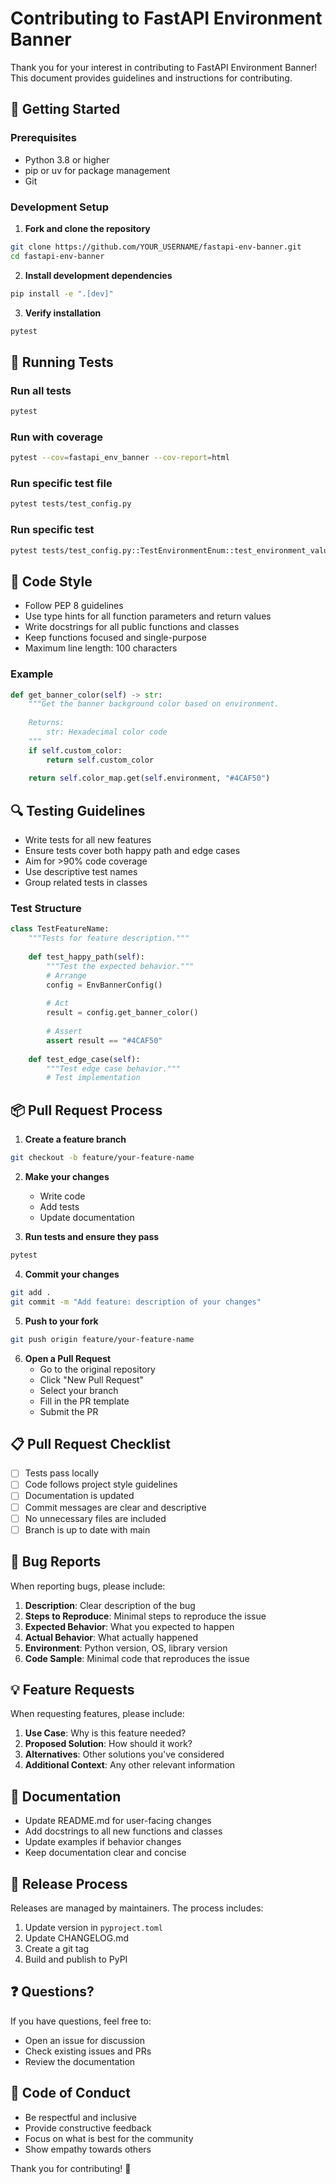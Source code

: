 # Contributing to FastAPI Environment Banner

Thank you for your interest in contributing to FastAPI Environment Banner! This document provides guidelines and instructions for contributing.

## 🚀 Getting Started

### Prerequisites

- Python 3.8 or higher
- pip or uv for package management
- Git

### Development Setup

1. **Fork and clone the repository**

```bash
git clone https://github.com/YOUR_USERNAME/fastapi-env-banner.git
cd fastapi-env-banner
```

2. **Install development dependencies**

```bash
pip install -e ".[dev]"
```

3. **Verify installation**

```bash
pytest
```

## 🧪 Running Tests

### Run all tests

```bash
pytest
```

### Run with coverage

```bash
pytest --cov=fastapi_env_banner --cov-report=html
```

### Run specific test file

```bash
pytest tests/test_config.py
```

### Run specific test

```bash
pytest tests/test_config.py::TestEnvironmentEnum::test_environment_values
```

## 📝 Code Style

- Follow PEP 8 guidelines
- Use type hints for all function parameters and return values
- Write docstrings for all public functions and classes
- Keep functions focused and single-purpose
- Maximum line length: 100 characters

### Example

```python
def get_banner_color(self) -> str:
    """Get the banner background color based on environment.
    
    Returns:
        str: Hexadecimal color code
    """
    if self.custom_color:
        return self.custom_color
    
    return self.color_map.get(self.environment, "#4CAF50")
```

## 🔍 Testing Guidelines

- Write tests for all new features
- Ensure tests cover both happy path and edge cases
- Aim for >90% code coverage
- Use descriptive test names
- Group related tests in classes

### Test Structure

```python
class TestFeatureName:
    """Tests for feature description."""
    
    def test_happy_path(self):
        """Test the expected behavior."""
        # Arrange
        config = EnvBannerConfig()
        
        # Act
        result = config.get_banner_color()
        
        # Assert
        assert result == "#4CAF50"
    
    def test_edge_case(self):
        """Test edge case behavior."""
        # Test implementation
```

## 📦 Pull Request Process

1. **Create a feature branch**

```bash
git checkout -b feature/your-feature-name
```

2. **Make your changes**
   - Write code
   - Add tests
   - Update documentation

3. **Run tests and ensure they pass**

```bash
pytest
```

4. **Commit your changes**

```bash
git add .
git commit -m "Add feature: description of your changes"
```

5. **Push to your fork**

```bash
git push origin feature/your-feature-name
```

6. **Open a Pull Request**
   - Go to the original repository
   - Click "New Pull Request"
   - Select your branch
   - Fill in the PR template
   - Submit the PR

## 📋 Pull Request Checklist

- [ ] Tests pass locally
- [ ] Code follows project style guidelines
- [ ] Documentation is updated
- [ ] Commit messages are clear and descriptive
- [ ] No unnecessary files are included
- [ ] Branch is up to date with main

## 🐛 Bug Reports

When reporting bugs, please include:

1. **Description**: Clear description of the bug
2. **Steps to Reproduce**: Minimal steps to reproduce the issue
3. **Expected Behavior**: What you expected to happen
4. **Actual Behavior**: What actually happened
5. **Environment**: Python version, OS, library version
6. **Code Sample**: Minimal code that reproduces the issue

## 💡 Feature Requests

When requesting features, please include:

1. **Use Case**: Why is this feature needed?
2. **Proposed Solution**: How should it work?
3. **Alternatives**: Other solutions you've considered
4. **Additional Context**: Any other relevant information

## 📖 Documentation

- Update README.md for user-facing changes
- Add docstrings to all new functions and classes
- Update examples if behavior changes
- Keep documentation clear and concise

## 🔄 Release Process

Releases are managed by maintainers. The process includes:

1. Update version in `pyproject.toml`
2. Update CHANGELOG.md
3. Create a git tag
4. Build and publish to PyPI

## ❓ Questions?

If you have questions, feel free to:

- Open an issue for discussion
- Check existing issues and PRs
- Review the documentation

## 📜 Code of Conduct

- Be respectful and inclusive
- Provide constructive feedback
- Focus on what is best for the community
- Show empathy towards others

Thank you for contributing! 🎉
